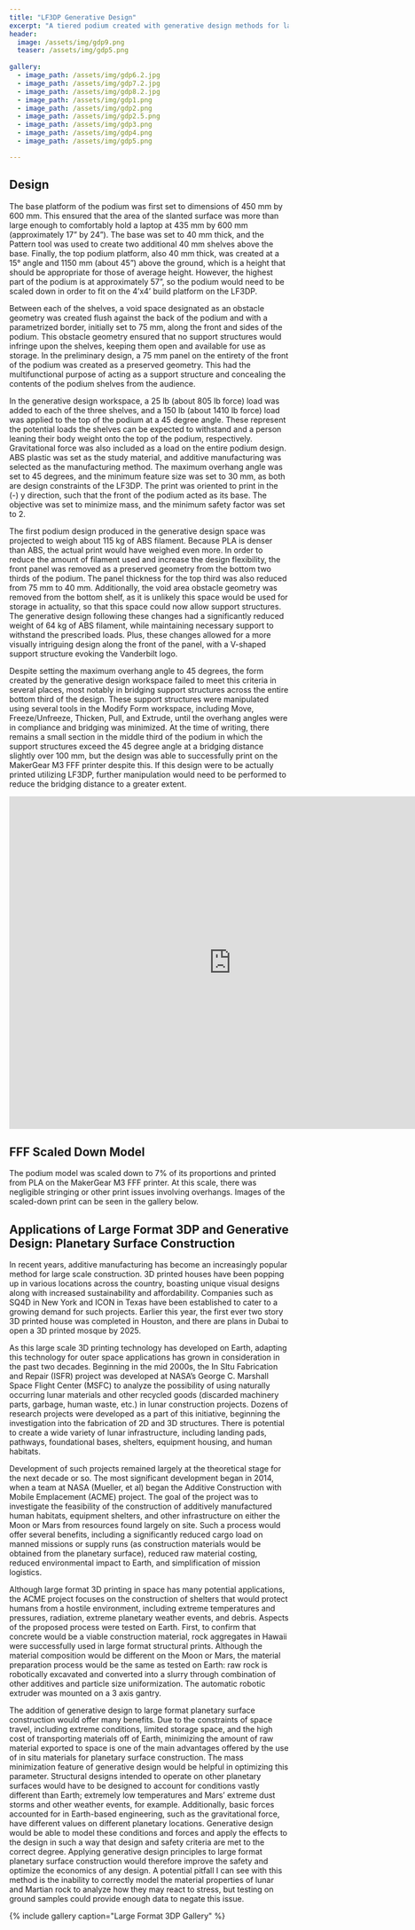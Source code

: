 ```yaml
---
title: "LF3DP Generative Design"
excerpt: "A tiered podium created with generative design methods for large format 3D printing."
header:
  image: /assets/img/gdp9.png
  teaser: /assets/img/gdp5.png
  
gallery:
  - image_path: /assets/img/gdp6.2.jpg
  - image_path: /assets/img/gdp7.2.jpg
  - image_path: /assets/img/gdp8.2.jpg
  - image_path: /assets/img/gdp1.png
  - image_path: /assets/img/gdp2.png
  - image_path: /assets/img/gdp2.5.png
  - image_path: /assets/img/gdp3.png
  - image_path: /assets/img/gdp4.png
  - image_path: /assets/img/gdp5.png

---
```

## Design
The base platform of the podium was first set to dimensions of 450 mm by 600 mm. This ensured that the area of the slanted surface was more than large enough to comfortably hold a laptop at 435 mm by 600 mm (approximately 17” by 24”). The base was set to 40 mm thick, and the Pattern tool was used to create two additional 40 mm shelves above the base. Finally, the top podium platform, also 40 mm thick, was created at a 15° angle and 1150 mm (about 45”) above the ground, which is a height that should be appropriate for those of average height. However, the highest part of the podium is at approximately 57”, so the podium would need to be scaled down in order to fit on the 4’x4’ build platform on the LF3DP.

Between each of the shelves, a void space designated as an obstacle geometry was created flush against the back of the podium and with a parametrized border, initially set to 75 mm, along the front and sides of the podium. This obstacle geometry ensured that no support structures would infringe upon the shelves, keeping them open and available for use as storage. In the preliminary design, a 75 mm panel on the entirety of the front of the podium was created as a preserved geometry. This had the multifunctional purpose of acting as a support structure and concealing the contents of the podium shelves from the audience.

In the generative design workspace, a 25 lb (about 805 lb force) load was added to each of the three shelves, and a 150 lb (about 1410 lb force) load was applied to the top of the podium at a 45 degree angle. These represent the potential loads the shelves can be expected to withstand and a person leaning their body weight onto the top of the podium, respectively. Gravitational force was also included as a load on the entire podium design. ABS plastic was set as the study material, and additive manufacturing was selected as the manufacturing method. The maximum overhang angle was set to 45 degrees, and the minimum feature size was set to 30 mm, as both are design constraints of the LF3DP. The print was oriented to print in the (-) y direction, such that the front of the podium acted as its base. The objective was set to minimize mass, and the minimum safety factor was set to 2.

The first podium design produced in the generative design space was projected to weigh about 115 kg of ABS filament. Because PLA is denser than ABS, the actual print would have weighed even more. In order to reduce the amount of filament used and increase the design flexibility, the front panel was removed as a preserved geometry from the bottom two thirds of the podium. The panel thickness for the top third was also reduced from 75 mm to 40 mm. Additionally, the void area obstacle geometry was removed from the bottom shelf, as it is unlikely this space would be used for storage in actuality, so that this space could now allow support structures. The generative design following these changes had a significantly reduced weight of 64 kg of ABS filament, while maintaining necessary support to withstand the prescribed loads. Plus, these changes allowed for a more visually intriguing design along the front of the panel, with a V-shaped support structure evoking the Vanderbilt logo.

Despite setting the maximum overhang angle to 45 degrees, the form created by the generative design workspace failed to meet this criteria in several places, most notably in bridging support structures across the entire bottom third of the design. These support structures were manipulated using several tools in the Modify Form workspace, including Move, Freeze/Unfreeze, Thicken, Pull, and Extrude, until the overhang angles were in compliance and bridging was minimized. At the time of writing, there remains a small section in the middle third of the podium in which the support structures exceed the 45 degree angle at a bridging distance slightly over 100 mm, but the design was able to successfully print on the MakerGear M3 FFF printer despite this. If this design were to be actually printed utilizing LF3DP, further manipulation would need to be performed to reduce the bridging distance to a greater extent.

<iframe src="https://vanderbilt643.autodesk360.com/shares/public/SH512d4QTec90decfa6e8ce9c0807e5103eb?mode=embed" width="800" height="600" allowfullscreen="true" webkitallowfullscreen="true" mozallowfullscreen="true"  frameborder="0"></iframe>

## FFF Scaled Down Model
The podium model was scaled down to 7% of its proportions and printed from PLA on the MakerGear M3 FFF printer. At this scale, there was negligible stringing or other print issues involving overhangs. Images of the scaled-down print can be seen in the gallery below.

## Applications of Large Format 3DP and Generative Design: Planetary Surface Construction
In recent years, additive manufacturing has become an increasingly popular method for large scale construction. 3D printed houses have been popping up in various locations across the country, boasting unique visual designs along with increased sustainability and affordability. Companies such as SQ4D in New York and ICON in Texas have been established to cater to a growing demand for such projects. Earlier this year, the first ever two story 3D printed house was completed in Houston, and there are plans in Dubai to open a 3D printed mosque by 2025. 

As this large scale 3D printing technology has developed on Earth, adapting this technology for outer space applications has grown in consideration in the past two decades. Beginning in the mid 2000s, the In SItu Fabrication and Repair (ISFR) project was developed at NASA’s George C. Marshall Space Flight Center (MSFC) to analyze the possibility of using naturally occurring lunar materials and other recycled goods (discarded machinery parts, garbage, human waste, etc.) in lunar construction projects. Dozens of research projects were developed as a part of this initiative, beginning the investigation into the fabrication of 2D and 3D structures. There is potential to create a wide variety of lunar infrastructure, including landing pads, pathways, foundational bases, shelters, equipment housing, and human habitats.

Development of such projects remained largely at the theoretical stage for the next decade or so. The most significant development began in 2014, when a team at NASA (Mueller, et al) began the Additive Construction with Mobile Emplacement (ACME) project. The goal of the project was to investigate the feasibility of the construction of additively manufactured human habitats, equipment shelters, and other infrastructure on either the Moon or Mars from resources found largely on site. Such a process would offer several benefits, including a significantly reduced cargo load on manned missions or supply runs (as construction materials would be obtained from the planetary surface), reduced raw material costing, reduced environmental impact to Earth, and simplification of mission logistics.

Although large format 3D printing in space has many potential applications, the ACME project focuses on the construction of shelters that would protect humans from a hostile environment, including extreme temperatures and pressures, radiation, extreme planetary weather events, and debris. Aspects of the proposed process were tested on Earth. First, to confirm that concrete would be a viable construction material, rock aggregates in Hawaii were successfully used in large format structural prints. Although the material composition would be different on the Moon or Mars, the material preparation process would be the same as tested on Earth: raw rock is robotically excavated and converted into a slurry through combination of other additives and particle size uniformization. The automatic robotic extruder was mounted on a 3 axis gantry.

The addition of generative design to large format planetary surface construction would offer many benefits. Due to the constraints of space travel, including extreme conditions, limited storage space, and the high cost of transporting materials off of Earth, minimizing the amount of raw material exported to space is one of the main advantages offered by the use of in situ materials for planetary surface construction. The mass minimization feature of generative design would be helpful in optimizing this parameter. Structural designs intended to operate on other planetary surfaces would have to be designed to account for conditions vastly different than Earth; extremely low temperatures and Mars’ extreme dust storms and other weather events, for example. Additionally, basic forces accounted for in Earth-based engineering, such as the gravitational force, have different values on different planetary locations. Generative design would be able to model these conditions and forces and apply the effects to the design in such a way that design and safety criteria are met to the correct degree. Applying generative design principles to large format planetary surface construction would therefore improve the safety and optimize the economics of any design. A potential pitfall I can see with this method is the inability to correctly model the material properties of lunar and Martian rock to analyze how they may react to stress, but testing on ground samples could provide enough data to negate this issue.



{% include gallery caption="Large Format 3DP Gallery" %}
